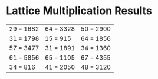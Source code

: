 # Lattice Multiplication Results

|   |   |   |
|---|---|---|
| 29 = 1682 | 64 = 3328 | 50 = 2900 |
| 31 = 1798 | 15 = 915 | 64 = 1856 |
| 57 = 3477 | 31 = 1891 | 34 = 1360 |
| 61 = 5856 | 65 = 1105 | 67 = 4355 |
| 34 = 816 | 41 = 2050 | 48 = 3120 |
